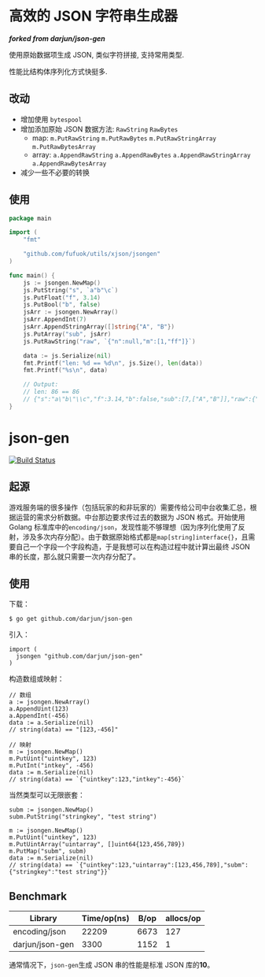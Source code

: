 # 高效的 JSON 字符串生成器

***forked from darjun/json-gen***

使用原始数据项生成 JSON, 类似字符拼接, 支持常用类型.

性能比结构体序列化方式快挺多.

## 改动

- 增加使用 `bytespool`
- 增加添加原始 JSON 数据方法: `RawString` `RawBytes`
  - map: `m.PutRawString` `m.PutRawBytes` `m.PutRawStringArray` `m.PutRawBytesArray`
  - array: `a.AppendRawString` `a.AppendRawBytes` `a.AppendRawStringArray` `a.AppendRawBytesArray`
- 减少一些不必要的转换

## 使用

```go
package main

import (
	"fmt"

	"github.com/fufuok/utils/xjson/jsongen"
)

func main() {
	js := jsongen.NewMap()
	js.PutString("s", `a"b"\c`)
	js.PutFloat("f", 3.14)
	js.PutBool("b", false)
	jsArr := jsongen.NewArray()
	jsArr.AppendInt(7)
	jsArr.AppendStringArray([]string{"A", "B"})
	js.PutArray("sub", jsArr)
	js.PutRawString("raw", `{"n":null,"m":[1,"ff"]}`)

	data := js.Serialize(nil)
	fmt.Printf("len: %d == %d\n", js.Size(), len(data))
	fmt.Printf("%s\n", data)

	// Output:
	// len: 86 == 86
	// {"s":"a\"b\"\\c","f":3.14,"b":false,"sub":[7,["A","B"]],"raw":{"n":null,"m":[1,"ff"]}}
}
```



# json-gen

[![Build Status](https://travis-ci.org/darjun/json-gen.svg?branch=master)](https://travis-ci.org/darjun/json-gen)

## 起源

游戏服务端的很多操作（包括玩家的和非玩家的）需要传给公司中台收集汇总，根据运营的需求分析数据。中台那边要求传过去的数据为 JSON 格式。开始使用 Golang 标准库中的`encoding/json`，发现性能不够理想（因为序列化使用了反射，涉及多次内存分配）。由于数据原始格式都是`map[string]interface{}`，且需要自己一个字段一个字段构造，于是我想可以在构造过程中就计算出最终 JSON 串的长度，那么就只需要一次内存分配了。

## 使用

下载：

```
$ go get github.com/darjun/json-gen
```

引入：

```
import (
  jsongen "github.com/darjun/json-gen"
)
```

构造数组或映射：

```
// 数组
a := jsongen.NewArray()
a.AppendUint(123)
a.AppendInt(-456)
data := a.Serialize(nil)
// string(data) == "[123,-456]"

// 映射
m := jsongen.NewMap()
m.PutUint("uintkey", 123)
m.PutInt("intkey", -456)
data := m.Serialize(nil)
// string(data) == `{"uintkey":123,"intkey":-456}`
```

当然类型可以无限嵌套：

```
subm := jsongen.NewMap()
subm.PutString("stringkey", "test string")

m := jsongen.NewMap()
m.PutUint("uintkey", 123)
m.PutUintArray("uintarray", []uint64{123,456,789})
m.PutMap("subm", subm)
data := m.Serialize(nil)
// string(data) == `{"uintkey":123,"uintarray":[123,456,789],"subm":{"stringkey":"test string"}}`
```

## Benchmark

| Library | Time/op(ns) |   B/op   | allocs/op |
|---------|---------|----------|-----------|
| encoding/json | 22209 | 6673 | 127 |
| darjun/json-gen | 3300 | 1152 | 1 |

通常情况下，`json-gen`生成 JSON 串的性能是标准 JSON 库的**10**。
